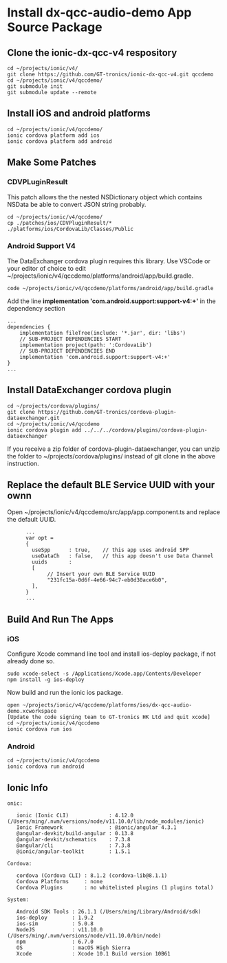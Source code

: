 # Install dx-qcc-audio-demo App Source Package
## Clone the ionic-dx-qcc-v4 respository
```
cd ~/projects/ionic/v4/
git clone https://github.com/GT-tronics/ionic-dx-qcc-v4.git qccdemo
cd ~/projects/ionic/v4/qccdemo/
git submodule init
git submodule update --remote
```
## Install iOS and android platforms
```
cd ~/projects/ionic/v4/qccdemo/
ionic cordova platform add ios
ionic cordova platform add android
```
## Make Some Patches
### CDVPLuginResult
This patch allows the the nested NSDictionary object which contains NSData be able to convert JSON string probably. 
```
cd ~/projects/ionic/v4/qccdemo/
cp ./patches/ios/CDVPluginResult/* ./platforms/ios/CordovaLib/Classes/Public
```
### Android Support V4
The DataExchanger cordova plugin requires this library. Use VSCode or your editor of choice to edit ~/projects/ionic/v4/qccdemo/platforms/android/app/build.gradle.
```
code ~/projects/ionic/v4/qccdemo/platforms/android/app/build.gradle
```
Add the line **implementation 'com.android.support:support-v4:+'** in the dependency section
```
...
dependencies {
    implementation fileTree(include: '*.jar', dir: 'libs')
    // SUB-PROJECT DEPENDENCIES START
    implementation project(path: ':CordovaLib')
    // SUB-PROJECT DEPENDENCIES END
    implementation 'com.android.support:support-v4:+'
}
...
```
## Install DataExchanger cordova plugin
```
cd ~/projects/cordova/plugins/
git clone https://github.com/GT-tronics/cordova-plugin-dataexchanger.git
cd ~/projects/ionic/v4/qccdemo
ionic cordova plugin add ../../../cordova/plugins/cordova-plugin-dataexchanger
```
If you receive a zip folder of cordova-plugin-dataexchanger, you can unzip the folder to ~/projects/cordova/plugins/ instead of git clone in the above instruction.

## Replace the default BLE Service UUID with your ownn
Open ~/projects/ionic/v4/qccdemo/src/app/app.component.ts and replace the default UUID.
```
      ...
      var opt = 
      {
        useSpp      : true,    // this app uses android SPP
        useDataCh   : false,   // this app doesn't use Data Channel
        uuids       :
        [
             // Insert your own BLE Service UUID
             "231fc15a-0d6f-4e66-94c7-eb0d30ace6b0",
        ],
      }
      ...
```

## Build And Run The Apps
### iOS
Configure Xcode command line tool and install ios-deploy package, if not already done so. 
```
sudo xcode-select -s /Applications/Xcode.app/Contents/Developer
npm install -g ios-deploy
```
Now build and run the ionic ios package.
```
open ~/projects/ionic/v4/qccdemo/platforms/ios/dx-qcc-audio-demo.xcworkspace
[Update the code signing team to GT-tronics HK Ltd and quit xcode]
cd ~/projects/ionic/v4/qccdemo
ionic cordova run ios
```
### Android
```
cd ~/projects/ionic/v4/qccdemo
ionic cordova run android
```
## Ionic Info
```
onic:

   ionic (Ionic CLI)             : 4.12.0 (/Users/ming/.nvm/versions/node/v11.10.0/lib/node_modules/ionic)
   Ionic Framework               : @ionic/angular 4.3.1
   @angular-devkit/build-angular : 0.13.8
   @angular-devkit/schematics    : 7.3.8
   @angular/cli                  : 7.3.8
   @ionic/angular-toolkit        : 1.5.1

Cordova:

   cordova (Cordova CLI) : 8.1.2 (cordova-lib@8.1.1)
   Cordova Platforms     : none
   Cordova Plugins       : no whitelisted plugins (1 plugins total)

System:

   Android SDK Tools : 26.1.1 (/Users/ming/Library/Android/sdk)
   ios-deploy        : 1.9.2
   ios-sim           : 5.0.8
   NodeJS            : v11.10.0 (/Users/ming/.nvm/versions/node/v11.10.0/bin/node)
   npm               : 6.7.0
   OS                : macOS High Sierra
   Xcode             : Xcode 10.1 Build version 10B61

```




